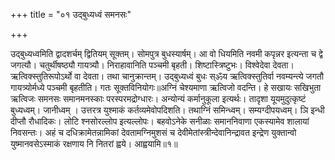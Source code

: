+++
title = "०१ उद्बुध्यध्वं समनसः"

+++

उद्बुध्यध्वमिति द्वादशर्चम् द्वितियम् सूक्तम्। सोमपुत्र बुधस्यार्षम्। आ वो धियमिति नवमी कपृन्नर इत्यन्ता च द्वे जगत्यौ। चतुर्थीषष्ठ्यौ गायत्र्यौ। निराहावानिति पञ्चमी बृहती। शिष्टास्त्रिष्टुभः। विश्वेदेवा देवता। ऋत्विक्स्तुतिरूपोऽर्थो वा देवता। तथा चानुक्रान्तम्। उद्बुध्यध्वं बुधः स्ॐय ऋत्विक्स्तुतिर्वा नवम्यन्त्ये जगतौ गायत्र्योर्मध्ये पञ्चमी बृहतीति। गतः सूक्तविनियोगः॥अग्निं चेश्यमाणा ऋत्विजो वदन्ति। हे सखायः सखिभुता ऋत्विजः समनसः समानमनस्काः परस्परमद्रोग्धारः। अन्योन्यं कर्मानुकूला इत्यर्थः। तादृशा यूयमुदुत्कृष्टं बुध्यध्वम्। जानीध्वम् । उत्तरत्र युश्माकं कर्तव्यमेवोपदिशति। तथाग्निं समिन्ध्वम्। सम्यग्दीपयध्वम्। ञि इन्धी दीप्तौ रौधादिकः। लोटि श्नसोरल्लोप इत्यल्लोपः। बहवोऽनेके सनीळाः समाननिवाणा एकस्यामेव शालायां निवसन्तः। अहं च दधिक्रामेतन्नामिकां देवतामग्निमुशसं च देवीमेतांस्त्रीन्देवानिन्द्रावत इन्द्रेण युक्तान्वो युष्मानवसेऽस्माकं रक्षणाय नि नितरां ह्वये। आह्वयामि॥१॥
